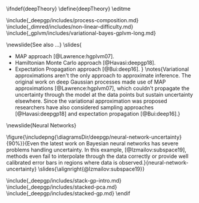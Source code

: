 \ifndef{deepTheory}
\define{deepTheory}
\editme

\include{_deepgp/includes/process-composition.md}
\include{_dimred/includes/non-linear-difficulty.md}
\include{_gplvm/includes/variational-bayes-gplvm-long.md}

\newslide{See also ...}
\slides{
* MAP approach [@Lawrence:hgplvm07].
* Hamiltonian Monte Carlo approach [@Havasi:deepgp18].
* Expectation Propagation approach [@Bui:deep16].
}
\notes{Variational approximations aren't the only approach to approximate inference. The original work on deep Gaussian processes made use of MAP approximations [@Lawrence:hgplvm07], which couldn't propagate the uncertainty through the model at the data points but sustain uncertainty elsewhere. Since the variational approximation was proposed researchers have also considered sampling approaches [@Havasi:deepgp18] and expectation propagation [@Bui:deep16].}

\newslide{Neural Networks}

\figure{\includepng{\diagramsDir/deepgp/neural-network-uncertainty}{90%}}{Even the latest work on Bayesian neural networks has severe problems handling uncertainty. In this example, [@Izmailov:subspace19], methods even fail to interpolate through the data correctly or provide well calibrated error bars in regions where data is observed.}{neural-network-uncertainty}
\slides{\alignright{@Izmailov:subspace19}}


\include{_deepgp/includes/stack-gp-intro.md}
\include{_deepgp/includes/stacked-pca.md}
\include{_deepgp/includes/stacked-gp.md}
\endif
